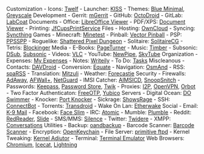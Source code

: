 Customization
	- Icons: [Twelf](https://f-droid.org/repository/browse/?fdfilter=twelf&fdid=org.twelf.cmtheme)
	- Launcher: [KISS](https://f-droid.org/repository/browse/?fdfilter=kiss&fdid=fr.neamar.kiss)
	- Themes: [Blue Minimal](https://f-droid.org/repository/browse/?fdfilter=blue+minimal&fdid=de.baumann.thema), [Greyscale](https://f-droid.org/repository/browse/?fdfilter=grey&fdid=it.lucci.cm.greyscaletheme)
Development
	- Gerrit: [mGerrit](https://f-droid.org/repository/browse/?fdfilter=gerrit&fdid=com.jbirdvegas.mgerrit)
	- GitHub: [OctoDroid](https://f-droid.org/repository/browse/?fdfilter=github&fdid=com.gh4a&)
	- GitLab: [LabCoat](https://f-droid.org/repository/browse/?fdfilter=labcoat&fdid=com.commit451.gitlab)
Documents
	- Office: [LibreOffice Viewer](https://f-droid.org/repository/browse/?fdfilter=document+viewer&fdid=org.documentfoundation.libreoffice)
	- PDF/XPS: [Document Viewer](https://f-droid.org/repository/browse/?fdfilter=document+viewer&fdid=org.sufficientlysecure.viewer) 
 	- Printing: [JfCupsPrintService](https://f-droid.org/repository/browse/?fdfilter=jfcups&fdid=com.jonbanjo.cupsprintservice)
Files
	- Hosting: [OwnCloud](https://f-droid.org/repository/browse/?fdfilter=owncloud&fdid=com.owncloud.android)
	- Syncing: [Syncthing](https://f-droid.org/repository/browse/?fdfilter=syncthing&fdid=com.nutomic.syncthingandroid)
Games
	- Minecraft: [Minetest](https://f-droid.org/repository/browse/?fdfilter=minetest&fdid=net.minetest.minetest)
	- Pinball: [Vector Pinball](https://f-droid.org/repository/browse/?fdfilter=vector+pinball&fdid=com.dozingcatsoftware.bouncy)
	- PSP: [PPSSPP](https://f-droid.org/repository/browse/?fdfilter=ppsspp&fdid=org.ppsspp.ppsspp)
	- Roguelike: [Shattered Pixel Dungeon](https://f-droid.org/repository/browse/?fdfilter=shattered+pixel+dungeon&fdid=com.shatteredpixel.shatteredpixeldungeon)
	- Solitaire: [SolitaireCG](https://f-droid.org/repository/browse/?fdfilter=solitaire&fdid=net.sourceforge.solitaire_cg)
	- Tetris: [Blockinger](https://f-droid.org/repository/browse/?fdfilter=blockinger&fdid=org.blockinger.game)
Media
	- E-Books: [PageTurner](https://f-droid.org/repository/browse/?fdfilter=pageturner&fdid=net.nightwhistler.pageturner)
	- Music: [Timber](https://f-droid.org/repository/browse/?fdfilter=music&fdid=naman14.timber&fdpage=2)
	- Subsonic: [DSub](https://f-droid.org/repository/browse/?fdfilter=subsonic&fdid=github.daneren2005.dsub), [Subsonic](https://f-droid.org/repository/browse/?fdfilter=subsonic&fdid=net.sourceforge.subsonic.androidapp)
	- Videos: [VLC](https://f-droid.org/repository/browse/?fdfilter=vlc&fdid=org.videolan.vlc)
	- YouTube: [NewPipe](https://f-droid.org/repository/browse/?fdfilter=newpipe&fdid=org.schabi.newpipe), [SkyTube](https://f-droid.org/repository/browse/?fdfilter=skytube&fdid=free.rm.skytube.oss)
Organization
	- Expenses: [My Expenses](https://f-droid.org/repository/browse/?fdfilter=expenses&fdid=org.totschnig.myexpenses)
	- Notes: [Writeily](https://f-droid.org/repository/browse/?fdfilter=markdown&fdid=me.writeily)
	- To Do: [Tasks](https://f-droid.org/repository/browse/?fdfilter=tasks&fdid=org.tasks)
Miscleanous
	- Contacts: [DAVDroid](https://f-droid.org/repository/browse/?fdfilter=davdroid&fdid=at.bitfire.davdroid)
	- Conversion: [Equate](https://f-droid.org/repository/browse/?fdfilter=equate&fdid=com.llamacorp.equate)
	- Navigation: [OsmAnd](https://f-droid.org/repository/browse/?fdfilter=osmand&fdid=net.osmand.plus)
	- RSS: [spaRSS](https://f-droid.org/repository/browse/?fdfilter=sparss&fdid=net.etuldan.sparss.floss)
	- Translation: [Mitzuli](https://f-droid.org/repository/browse/?fdfilter=mitzuli&fdid=com.mitzuli)
	- Weather: [Forecastie](https://f-droid.org/repository/browse/?fdfilter=forecastie&fdid=cz.martykan.forecastie)
Security
	- Firewalls: [AdAway](https://f-droid.org/repository/browse/?fdfilter=adaway&fdid=org.adaway), [AFWall+](https://f-droid.org/repository/browse/?fdfilter=afwall&fdid=dev.ukanth.ufirewall), [NetGuard](https://f-droid.org/repository/browse/?fdfilter=netguard&fdid=eu.faircode.netguard)
	- IMSI Catcher: [AIMSICD](https://f-droid.org/repository/browse/?fdfilter=aimsicd&fdid=com.SecUpwN.AIMSICD), [SnoopSnitch](https://f-droid.org/repository/browse/?fdfilter=snoopsnitch&fdid=de.srlabs.snoopsnitch)
	- Passwords: [Keepass](https://f-droid.org/repository/browse/?fdfilter=keepass&fdid=com.android.keepass), [Password Store](https://f-droid.org/repository/browse/?fdfilter=password+store&fdid=com.zeapo.pwdstore), [Twik](https://f-droid.org/repository/browse/?fdfilter=twik&fdid=com.reddyetwo.hashmypass.app)
	- Proxies: [I2P](https://f-droid.org/repository/browse/?fdfilter=i2p&fdid=net.i2p.android.router), [OpenVPN](https://f-droid.org/repository/browse/?fdfilter=openvpn&fdid=de.blinkt.openvpn), [Orbot](https://f-droid.org/repository/browse/?fdfilter=orbot&fdid=org.torproject.android)
	- Two Factor Authenticaton: [FreeOTP](https://f-droid.org/repository/browse/?fdfilter=freeotp&fdid=org.fedorahosted.freeotp), [Yubico](https://f-droid.org/repository/browse/?fdfilter=yubico&fdid=com.yubico.yubioath)
Servers
	- Digital Ocean: [DO Swimmer](https://f-droid.org/repository/browse/?fdfilter=do+swimmer&fdid=com.yassirh.digitalocean)
	- Knocker: [Port Knocker](https://f-droid.org/repository/browse/?fdfilter=port+knocker&fdid=com.xargsgrep.portknocker)
	- Sickrage: [ShowsRage](https://f-droid.org/repository/browse/?fdfilter=sickrage&fdid=com.mgaetan89.showsrage)
	- SSH: [ConnectBot](https://f-droid.org/repository/browse/?fdfilter=connectbot&fdid=org.connectbot)
	- Torrents: [Transdroid](https://f-droid.org/repository/browse/?fdfilter=transdroid&fdid=org.transdroid.full)
	- Wake On Lan: [Etherwake](https://f-droid.org/repository/browse/?fdfilter=etherwake&fdid=org.schabi.etherwake)
Social
	- Email: [K-9 Mail](https://f-droid.org/repository/browse/?fdfilter=openkeychain&fdid=com.fsck.k9)
	- Facebook: [Face Slim](https://f-droid.org/repository/browse/?fdfilter=face+slim&fdid=org.indywidualni.fblite)
	- IRC: [Atomic](https://f-droid.org/repository/browse/?fdfilter=atomic&fdid=indrora.atomic)
	- Mumble: [Plumble](https://f-droid.org/repository/browse/?fdfilter=orbot&fdid=com.morlunk.mumbleclient)
	- Reddit: [RedReader](https://f-droid.org/repository/browse/?fdfilter=redreader&fdid=org.quantumbadger.redreader), [Slide](https://f-droid.org/repository/browse/?fdid=me.ccrama.redditslide)
	- SMS/MMS: [Silence](https://f-droid.org/repository/browse/?fdfilter=silence&fdid=org.smssecure.smssecure)
	- Twitter: [Twidere](https://f-droid.org/repository/browse/?fdfilter=twidere&fdid=org.mariotaku.twidere)
	- XMPP: [Conversations](https://f-droid.org/repository/browse/?fdfilter=conversations&fdid=eu.siacs.conversations)
Utilities
	- Backup: [oandbackup](https://f-droid.org/repository/browse/?fdfilter=oandbackup&fdid=dk.jens.backup)
	- Barcode Scanner: [Barcode Scanner](https://f-droid.org/repository/browse/?fdfilter=barcode+scanner&fdid=com.google.zxing.client.android)
	- Encryption: [OpenKeychain](https://f-droid.org/repository/browse/?fdfilter=openkeychain&fdid=org.sufficientlysecure.keychain)
	- File Server: [primitive ftpd](https://f-droid.org/repository/browse/?fdfilter=ftp&fdid=org.primftpd)
	- Kernel Tweaking: [Kernel Adiutor](https://f-droid.org/repository/browse/?fdfilter=kernel+adiutor&fdid=com.grarak.kerneladiutor)
	- Terminal: [Terminal Emulator](https://f-droid.org/repository/browse/?fdfilter=terminal&fdid=jackpal.androidterm)
Web Browsers: [Chromium](https://f-droid.org/repository/browse/?fdfilter=chromium&fdid=com.anddevw.getchromium), [Icecat](https://f-droid.org/repository/browse/?fdfilter=icecat&fdid=org.gnu.icecat), [Lightning](https://f-droid.org/repository/browse/?fdfilter=lightning&fdid=acr.browser.lightning)
